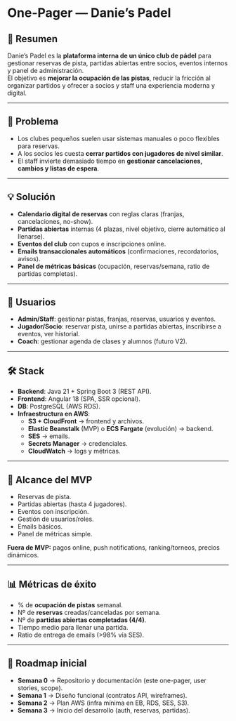 # One-Pager — Danie’s Padel

## 🌟 Resumen
Danie’s Padel es la **plataforma interna de un único club de pádel** para gestionar reservas de pista, partidas abiertas entre socios, eventos internos y panel de administración.  
El objetivo es **mejorar la ocupación de las pistas**, reducir la fricción al organizar partidos y ofrecer a socios y staff una experiencia moderna y digital.

---

## 🎯 Problema
- Los clubes pequeños suelen usar sistemas manuales o poco flexibles para reservas.  
- A los socios les cuesta **cerrar partidos con jugadores de nivel similar**.  
- El staff invierte demasiado tiempo en **gestionar cancelaciones, cambios y listas de espera**.

---

## 💡 Solución
- **Calendario digital de reservas** con reglas claras (franjas, cancelaciones, no-show).  
- **Partidas abiertas** internas (4 plazas, nivel objetivo, cierre automático al llenarse).  
- **Eventos del club** con cupos e inscripciones online.  
- **Emails transaccionales automáticos** (confirmaciones, recordatorios, avisos).  
- **Panel de métricas básicas** (ocupación, reservas/semana, ratio de partidas completas).

---

## 👥 Usuarios
- **Admin/Staff**: gestionar pistas, franjas, reservas, usuarios y eventos.  
- **Jugador/Socio**: reservar pista, unirse a partidas abiertas, inscribirse a eventos, ver historial.  
- **Coach**: gestionar agenda de clases y alumnos (futuro V2).

---

## 🛠️ Stack
- **Backend**: Java 21 + Spring Boot 3 (REST API).  
- **Frontend**: Angular 18 (SPA, SSR opcional).  
- **DB**: PostgreSQL (AWS RDS).  
- **Infraestructura en AWS**:  
  - **S3 + CloudFront** → frontend y archivos.  
  - **Elastic Beanstalk** (MVP) o **ECS Fargate** (evolución) → backend.  
  - **SES** → emails.  
  - **Secrets Manager** → credenciales.  
  - **CloudWatch** → logs y métricas.

---

## 🚀 Alcance del MVP
- Reservas de pista.  
- Partidas abiertas (hasta 4 jugadores).  
- Eventos con inscripción.  
- Gestión de usuarios/roles.  
- Emails básicos.  
- Panel de métricas simple.  

**Fuera de MVP:** pagos online, push notifications, ranking/torneos, precios dinámicos.

---

## 📊 Métricas de éxito
- % de **ocupación de pistas** semanal.  
- Nº de **reservas** creadas/canceladas por semana.  
- Nº de **partidas abiertas completadas (4/4)**.  
- Tiempo medio para llenar una partida.  
- Ratio de entrega de emails (>98% vía SES).

---

## 📅 Roadmap inicial
- **Semana 0** → Repositorio y documentación (este one-pager, user stories, scope).  
- **Semana 1** → Diseño funcional (contratos API, wireframes).  
- **Semana 2** → Plan AWS (infra mínima en EB, RDS, SES, S3).  
- **Semana 3** → Inicio del desarrollo (auth, reservas, partidas).  
